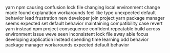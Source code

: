 yarn npm causing confusion lock file changing local environment change made found explanation workarounds feel like type unexpected default behavior lead frustration new developer join project yarn package manager seems expected set default behavior maintaining compatibility case revert yarn instead npm project consequence confident repeatable build across environment issue weve seen inconsistent lock file away able focus developing application instead spending time learning odd behavior package manager workarounds expected default behavior